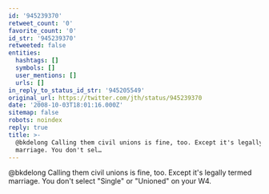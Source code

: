 ```yaml
---
id: '945239370'
retweet_count: '0'
favorite_count: '0'
id_str: '945239370'
retweeted: false
entities:
  hashtags: []
  symbols: []
  user_mentions: []
  urls: []
in_reply_to_status_id_str: '945205549'
original_url: https://twitter.com/jth/status/945239370
date: '2008-10-03T18:01:16.000Z'
sitemap: false
robots: noindex
reply: true
title: >-
  @bkdelong Calling them civil unions is fine, too. Except it's legally termed
  marriage. You don't sel…
---
```


@bkdelong Calling them civil unions is fine, too. Except it's legally termed marriage. You don't select "Single" or "Unioned" on your W4.